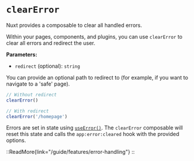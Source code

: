 # `clearError`

Nuxt provides a composable to clear all handled errors.

Within your pages, components, and plugins, you can use `clearError` to clear all errors and redirect the user.

**Parameters:**

- `redirect` (optional): `string`

You can provide an optional path to redirect to (for example, if you want to navigate to a 'safe' page).

```js
// Without redirect
clearError()

// With redirect
clearError('/homepage')
```

Errors are set in state using [`useError()`](/api/composables/use-error). The `clearError` composable will reset this state and calls the `app:error:cleared` hook with the provided options.

::ReadMore{link="/guide/features/error-handling"}
::
